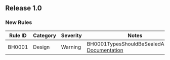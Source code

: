 ﻿## Release 1.0

### New Rules

Rule ID | Category | Severity | Notes
--------|----------|----------|--------------------
BH0001  |  Design  |  Warning | BH0001TypesShouldBeSealedAnalyzer, [Documentation](https://na1307.github.io/Bluehill.Analyzers/BH0001)
